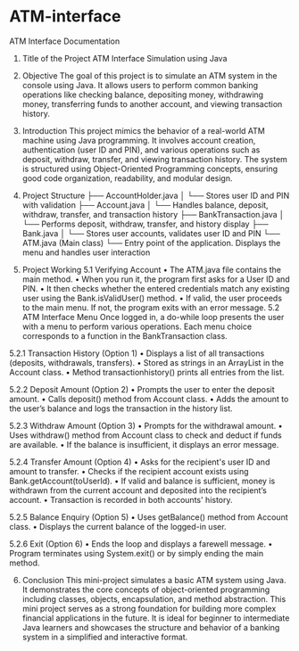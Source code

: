# ATM-interface

ATM Interface Documentation
1. Title of the Project
ATM Interface Simulation using Java

2. Objective
The goal of this project is to simulate an ATM system in the console using Java. It allows users to perform common banking operations like checking balance, depositing money, withdrawing money, transferring funds to another account, and viewing transaction history.

3. Introduction
This project mimics the behavior of a real-world ATM machine using Java programming. It involves account creation, authentication (user ID and PIN), and various operations such as deposit, withdraw, transfer, and viewing transaction history.
The system is structured using Object-Oriented Programming concepts, ensuring good code organization, readability, and modular design.

4. Project Structure
├── AccountHolder.java
│   └── Stores user ID and PIN with validation
├── Account.java
│   └── Handles balance, deposit, withdraw, transfer, and transaction history
├── BankTransaction.java
│   └── Performs deposit, withdraw, transfer, and history display
├── Bank.java
│   └── Stores user accounts, validates user ID and PIN
└── ATM.java (Main class)
    └── Entry point of the application. Displays the menu and handles user interaction





5. Project Working
5.1 Verifying Account
•	The ATM.java file contains the main method.
•	When you run it, the program first asks for a User ID and PIN.
•	It then checks whether the entered credentials match any existing user using the Bank.isValidUser() method.
•	If valid, the user proceeds to the main menu. If not, the program exits with an error message.
5.2 ATM Interface Menu
Once logged in, a do-while loop presents the user with a menu to perform various operations. Each menu choice corresponds to a function in the BankTransaction class.

5.2.1 Transaction History (Option 1)
•	Displays a list of all transactions (deposits, withdrawals, transfers).
•	Stored as strings in an ArrayList<String> in the Account class.
•	Method transactionhistory() prints all entries from the list.

5.2.2 Deposit Amount (Option 2)
•	Prompts the user to enter the deposit amount.
•	Calls deposit() method from Account class.
•	Adds the amount to the user’s balance and logs the transaction in the history list.

5.2.3 Withdraw Amount (Option 3)
•	Prompts for the withdrawal amount.
•	Uses withdraw() method from Account class to check and deduct if funds are available.
•	If the balance is insufficient, it displays an error message.





5.2.4 Transfer Amount (Option 4)
•	Asks for the recipient's user ID and amount to transfer.
•	Checks if the recipient account exists using Bank.getAccount(toUserId).
•	If valid and balance is sufficient, money is withdrawn from the current account and deposited into the recipient’s account.
•	Transaction is recorded in both accounts' history.

5.2.5 Balance Enquiry (Option 5)
•	Uses getBalance() method from Account class.
•	Displays the current balance of the logged-in user.

5.2.6 Exit (Option 6)
•	Ends the loop and displays a farewell message.
•	Program terminates using System.exit() or by simply ending the main method.

6. Conclusion
This mini-project simulates a basic ATM system using Java. It demonstrates the core concepts of object-oriented programming including classes, objects, encapsulation, and method abstraction. This mini project serves as a strong foundation for building more complex financial applications in the future.
It is ideal for beginner to intermediate Java learners and showcases the structure and behavior of a banking system in a simplified and interactive format.

